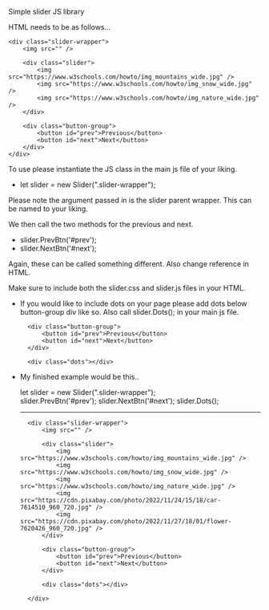Simple slider JS library

HTML needs to be as follows...

    <div class="slider-wrapper">
        <img src="" />

        <div class="slider">
            <img src="https://www.w3schools.com/howto/img_mountains_wide.jpg" />
            <img src="https://www.w3schools.com/howto/img_snow_wide.jpg" />
            <img src="https://www.w3schools.com/howto/img_nature_wide.jpg" />
        </div>

        <div class="button-group">
            <button id="prev">Previous</button>
            <button id="next">Next</button>
        </div>
    </div>


To use please instantiate the JS class in the main js file of your liking.

* let slider = new Slider(".slider-wrapper");    

Please note the argument passed in is the slider parent wrapper. This can be named to your liking.

We then call the two methods for the previous and next.

* slider.PrevBtn('#prev');
* slider.NextBtn('#next');

Again, these can be called something different. Also change reference in HTML.

Make sure to include both the slider.css and slider.js files in your HTML.


- If you would like to include dots on your page please add dots below button-group div like so. Also call slider.Dots(); in your main js file.

        <div class="button-group">
            <button id="prev">Previous</button>
            <button id="next">Next</button>
        </div>

        <div class="dots"></div>


* My finished example would be this..

    let slider = new Slider(".slider-wrapper");    
    slider.PrevBtn('#prev');
    slider.NextBtn('#next');
    slider.Dots();


    ------------------


        <div class="slider-wrapper">
            <img src="" />

            <div class="slider">
                <img src="https://www.w3schools.com/howto/img_mountains_wide.jpg" />
                <img src="https://www.w3schools.com/howto/img_snow_wide.jpg" />
                <img src="https://www.w3schools.com/howto/img_nature_wide.jpg" />
                <img src="https://cdn.pixabay.com/photo/2022/11/24/15/18/car-7614510_960_720.jpg" />
                <img src="https://cdn.pixabay.com/photo/2022/11/27/18/01/flower-7620426_960_720.jpg" />
            </div>

            <div class="button-group">
                <button id="prev">Previous</button>
                <button id="next">Next</button>
            </div>

            <div class="dots"></div>

        </div>
